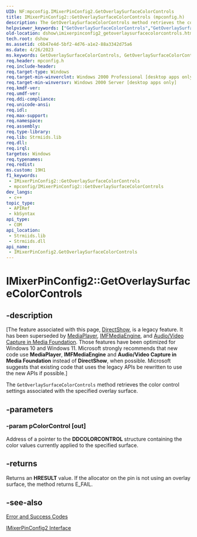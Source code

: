 ```yaml
---
UID: NF:mpconfig.IMixerPinConfig2.GetOverlaySurfaceColorControls
title: IMixerPinConfig2::GetOverlaySurfaceColorControls (mpconfig.h)
description: The GetOverlaySurfaceColorControls method retrieves the color control settings associated with the specified overlay surface.
helpviewer_keywords: ["GetOverlaySurfaceColorControls","GetOverlaySurfaceColorControls method [DirectShow]","GetOverlaySurfaceColorControls method [DirectShow]","IMixerPinConfig2 interface","IMixerPinConfig2 interface [DirectShow]","GetOverlaySurfaceColorControls method","IMixerPinConfig2.GetOverlaySurfaceColorControls","IMixerPinConfig2::GetOverlaySurfaceColorControls","IMixerPinConfig2GetOverlaySurfaceColorControls","dshow.imixerpinconfig2_getoverlaysurfacecolorcontrols","mpconfig/IMixerPinConfig2::GetOverlaySurfaceColorControls"]
old-location: dshow\imixerpinconfig2_getoverlaysurfacecolorcontrols.htm
tech.root: dshow
ms.assetid: c6b47e4d-5bf2-4d76-a1e2-88a3342d75a6
ms.date: 4/26/2023
ms.keywords: GetOverlaySurfaceColorControls, GetOverlaySurfaceColorControls method [DirectShow], GetOverlaySurfaceColorControls method [DirectShow],IMixerPinConfig2 interface, IMixerPinConfig2 interface [DirectShow],GetOverlaySurfaceColorControls method, IMixerPinConfig2.GetOverlaySurfaceColorControls, IMixerPinConfig2::GetOverlaySurfaceColorControls, IMixerPinConfig2GetOverlaySurfaceColorControls, dshow.imixerpinconfig2_getoverlaysurfacecolorcontrols, mpconfig/IMixerPinConfig2::GetOverlaySurfaceColorControls
req.header: mpconfig.h
req.include-header: 
req.target-type: Windows
req.target-min-winverclnt: Windows 2000 Professional [desktop apps only]
req.target-min-winversvr: Windows 2000 Server [desktop apps only]
req.kmdf-ver: 
req.umdf-ver: 
req.ddi-compliance: 
req.unicode-ansi: 
req.idl: 
req.max-support: 
req.namespace: 
req.assembly: 
req.type-library: 
req.lib: Strmiids.lib
req.dll: 
req.irql: 
targetos: Windows
req.typenames: 
req.redist: 
ms.custom: 19H1
f1_keywords:
 - IMixerPinConfig2::GetOverlaySurfaceColorControls
 - mpconfig/IMixerPinConfig2::GetOverlaySurfaceColorControls
dev_langs:
 - c++
topic_type:
 - APIRef
 - kbSyntax
api_type:
 - COM
api_location:
 - Strmiids.lib
 - Strmiids.dll
api_name:
 - IMixerPinConfig2.GetOverlaySurfaceColorControls
---
```


# IMixerPinConfig2::GetOverlaySurfaceColorControls


## -description

\[The feature associated with this page, [DirectShow](/windows/win32/directshow/directshow), is a legacy feature. It has been superseded by [MediaPlayer](/uwp/api/Windows.Media.Playback.MediaPlayer), [IMFMediaEngine](/windows/win32/api/mfmediaengine/nn-mfmediaengine-imfmediaengine), and [Audio/Video Capture in Media Foundation](windows/win32/medfound/audio-video-capture-in-media-foundation). Those features have been optimized for Windows 10 and Windows 11. Microsoft strongly recommends that new code use **MediaPlayer**, **IMFMediaEngine** and **Audio/Video Capture in Media Foundation** instead of **DirectShow**, when possible. Microsoft suggests that existing code that uses the legacy APIs be rewritten to use the new APIs if possible.\]

The <code>GetOverlaySurfaceColorControls</code> method retrieves the color control settings associated with the specified overlay surface.

## -parameters

### -param pColorControl [out]

Address of a pointer to the <b>DDCOLORCONTROL</b> structure containing the color values currently applied to the specified surface.

## -returns

Returns an <b>HRESULT</b> value. If the allocator on the pin is not using an overlay surface, the method returns E_FAIL.

## -see-also

<a href="/windows/desktop/DirectShow/error-and-success-codes">Error and Success Codes</a>



<a href="/windows/desktop/api/mpconfig/nn-mpconfig-imixerpinconfig2">IMixerPinConfig2 Interface</a>